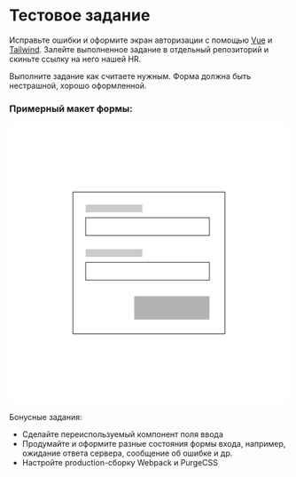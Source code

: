 # Тестовое задание
Исправьте ошибки и оформите экран авторизации с помощью [Vue](https://vuejs.org/) и [Tailwind](https://tailwindcss.com/).
Залейте выполненное задание в отдельный репозиторий и скиньте ссылку на него нашей HR.

Выполните задание как считаете нужным.
Форма должна быть нестрашной, хорошо оформленной.

### Примерный макет формы:
![Макет формы](https://github.com/taigabrew/ba-task/blob/master/moq.png)

Бонусные задания:
- Сделайте переиспользуемый компонент поля ввода
- Продумайте и оформите разные состояния формы входа, например, ожидание ответа сервера, сообщение об ошибке и др.
- Настройте production-сборку Webpack и PurgeCSS